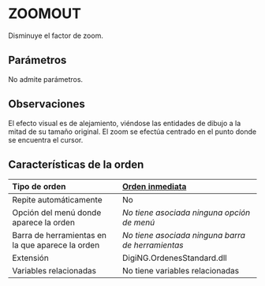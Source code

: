 # ZOOMOUT

Disminuye el factor de zoom.

## Parámetros

No admite parámetros.

## Observaciones

El efecto visual es de alejamiento, viéndose las entidades de dibujo a la mitad de su tamaño original. El zoom se efectúa centrado en el punto donde se encuentra el cursor.

## Características de la orden

| Tipo de orden | [Orden inmediata](zoomout.md) |
| :--- | :--- |
| Repite automáticamente | No |
| Opción del menú donde aparece la orden | _No tiene asociada ninguna opción de menú_ |
| Barra de herramientas en la que aparece la orden | _No tiene asociada ninguna barra de herramientas_ |
| Extensión | DigiNG.OrdenesStandard.dll |
| Variables relacionadas | No tiene variables relacionadas |

